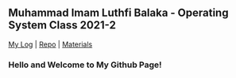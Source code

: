 
## Muhammad Imam Luthfi Balaka - Operating System Class 2021-2

[My Log](https://luthfibalaka.github.io/os212/TXT/mylog.txt) | [Repo](https://github.com/luthfibalaka/os212) | [Materials](https://os.vlsm.org/)

### Hello and Welcome to My Github Page!
